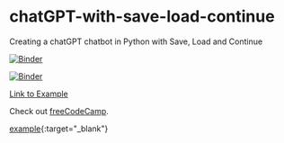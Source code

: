 # chatGPT-with-save-load-continue
Creating a chatGPT chatbot in Python with Save, Load and Continue

[![Binder](https://mybinder.org/badge_logo.svg)](https://mybinder.org/v2/gh/itsergiu/chatGPT-with-save-load-continue/HEAD?urlpath=https%3A%2F%2Fgithub.com%2Fitsergiu%2FchatGPT-with-save-load-continue%2Fblob%2Fmain%2FChatbot%2520chatGPT%2520with%2520%2520save%2520%2526%2520load%2520%2526%2520continue%2520v1.0.ipynb)


[![Binder](https://mybinder.org/badge_logo.svg)](https://mybinder.org/v2/gh/itsergiu/chatGPT-with-save-load-continue/HEAD)

<a href="https://example.com" target="_blank">Link to Example</a>
<p>Check out <a href="https://www.freecodecamp.org/" target="_blank">freeCodeCamp</a>.</p>

[example](http://example.com){:target="_blank"}


